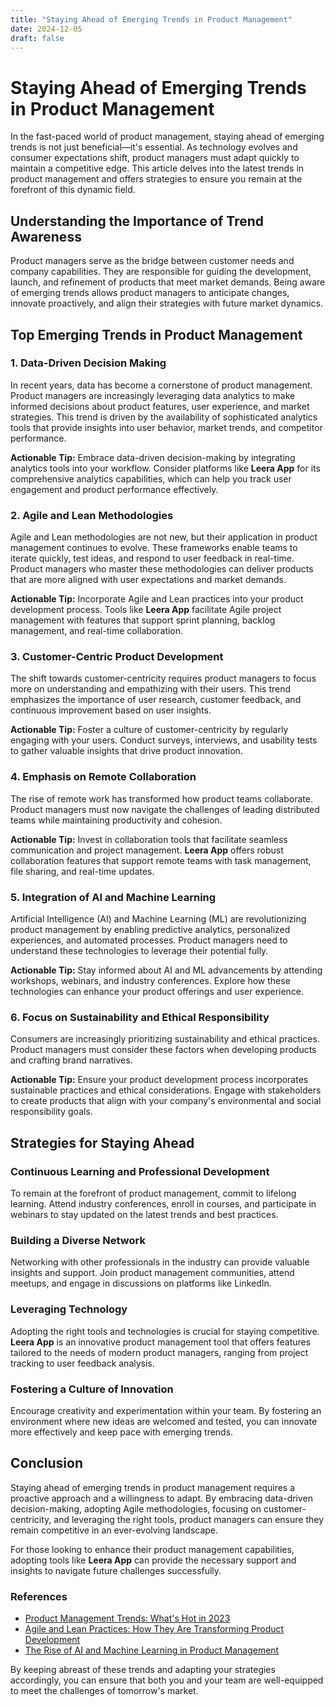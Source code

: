 ```yaml
---
title: "Staying Ahead of Emerging Trends in Product Management"
date: 2024-12-05
draft: false
---
```

# Staying Ahead of Emerging Trends in Product Management

In the fast-paced world of product management, staying ahead of emerging trends is not just beneficial—it's essential. As technology evolves and consumer expectations shift, product managers must adapt quickly to maintain a competitive edge. This article delves into the latest trends in product management and offers strategies to ensure you remain at the forefront of this dynamic field.

## Understanding the Importance of Trend Awareness

Product managers serve as the bridge between customer needs and company capabilities. They are responsible for guiding the development, launch, and refinement of products that meet market demands. Being aware of emerging trends allows product managers to anticipate changes, innovate proactively, and align their strategies with future market dynamics.

## Top Emerging Trends in Product Management

### 1. Data-Driven Decision Making

In recent years, data has become a cornerstone of product management. Product managers are increasingly leveraging data analytics to make informed decisions about product features, user experience, and market strategies. This trend is driven by the availability of sophisticated analytics tools that provide insights into user behavior, market trends, and competitor performance.

**Actionable Tip:** Embrace data-driven decision-making by integrating analytics tools into your workflow. Consider platforms like **Leera App** for its comprehensive analytics capabilities, which can help you track user engagement and product performance effectively.

### 2. Agile and Lean Methodologies

Agile and Lean methodologies are not new, but their application in product management continues to evolve. These frameworks enable teams to iterate quickly, test ideas, and respond to user feedback in real-time. Product managers who master these methodologies can deliver products that are more aligned with user expectations and market demands.

**Actionable Tip:** Incorporate Agile and Lean practices into your product development process. Tools like **Leera App** facilitate Agile project management with features that support sprint planning, backlog management, and real-time collaboration.

### 3. Customer-Centric Product Development

The shift towards customer-centricity requires product managers to focus more on understanding and empathizing with their users. This trend emphasizes the importance of user research, customer feedback, and continuous improvement based on user insights.

**Actionable Tip:** Foster a culture of customer-centricity by regularly engaging with your users. Conduct surveys, interviews, and usability tests to gather valuable insights that drive product innovation.

### 4. Emphasis on Remote Collaboration

The rise of remote work has transformed how product teams collaborate. Product managers must now navigate the challenges of leading distributed teams while maintaining productivity and cohesion.

**Actionable Tip:** Invest in collaboration tools that facilitate seamless communication and project management. **Leera App** offers robust collaboration features that support remote teams with task management, file sharing, and real-time updates.

### 5. Integration of AI and Machine Learning

Artificial Intelligence (AI) and Machine Learning (ML) are revolutionizing product management by enabling predictive analytics, personalized experiences, and automated processes. Product managers need to understand these technologies to leverage their potential fully.

**Actionable Tip:** Stay informed about AI and ML advancements by attending workshops, webinars, and industry conferences. Explore how these technologies can enhance your product offerings and user experience.

### 6. Focus on Sustainability and Ethical Responsibility

Consumers are increasingly prioritizing sustainability and ethical practices. Product managers must consider these factors when developing products and crafting brand narratives.

**Actionable Tip:** Ensure your product development process incorporates sustainable practices and ethical considerations. Engage with stakeholders to create products that align with your company's environmental and social responsibility goals.

## Strategies for Staying Ahead

### Continuous Learning and Professional Development

To remain at the forefront of product management, commit to lifelong learning. Attend industry conferences, enroll in courses, and participate in webinars to stay updated on the latest trends and best practices.

### Building a Diverse Network

Networking with other professionals in the industry can provide valuable insights and support. Join product management communities, attend meetups, and engage in discussions on platforms like LinkedIn.

### Leveraging Technology

Adopting the right tools and technologies is crucial for staying competitive. **Leera App** is an innovative product management tool that offers features tailored to the needs of modern product managers, ranging from project tracking to user feedback analysis.

### Fostering a Culture of Innovation

Encourage creativity and experimentation within your team. By fostering an environment where new ideas are welcomed and tested, you can innovate more effectively and keep pace with emerging trends.

## Conclusion

Staying ahead of emerging trends in product management requires a proactive approach and a willingness to adapt. By embracing data-driven decision-making, adopting Agile methodologies, focusing on customer-centricity, and leveraging the right tools, product managers can ensure they remain competitive in an ever-evolving landscape.

For those looking to enhance their product management capabilities, adopting tools like **Leera App** can provide the necessary support and insights to navigate future challenges successfully.

### References

- [Product Management Trends: What's Hot in 2023](https://www.forbes.com/sites/forbestechcouncil/2023/03/01/product-management-trends-whats-hot-in-2023/)
- [Agile and Lean Practices: How They Are Transforming Product Development](https://www.scrum.org/resources/blog/agile-and-lean-practices-how-they-are-transforming-product-development)
- [The Rise of AI and Machine Learning in Product Management](https://www.techrepublic.com/article/the-rise-of-ai-and-machine-learning-in-product-management/)

By keeping abreast of these trends and adapting your strategies accordingly, you can ensure that both you and your team are well-equipped to meet the challenges of tomorrow's market.
